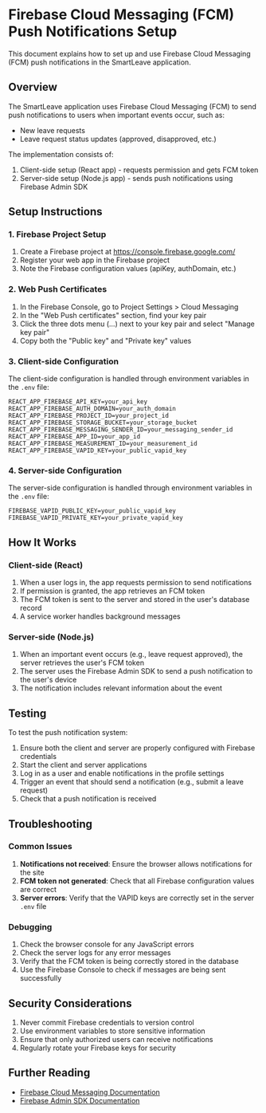 # Firebase Cloud Messaging (FCM) Push Notifications Setup

This document explains how to set up and use Firebase Cloud Messaging (FCM) push notifications in the SmartLeave application.

## Overview

The SmartLeave application uses Firebase Cloud Messaging (FCM) to send push notifications to users when important events occur, such as:
- New leave requests
- Leave request status updates (approved, disapproved, etc.)

The implementation consists of:
1. Client-side setup (React app) - requests permission and gets FCM token
2. Server-side setup (Node.js app) - sends push notifications using Firebase Admin SDK

## Setup Instructions

### 1. Firebase Project Setup

1. Create a Firebase project at https://console.firebase.google.com/
2. Register your web app in the Firebase project
3. Note the Firebase configuration values (apiKey, authDomain, etc.)

### 2. Web Push Certificates

1. In the Firebase Console, go to Project Settings > Cloud Messaging
2. In the "Web Push certificates" section, find your key pair
3. Click the three dots menu (...) next to your key pair and select "Manage key pair"
4. Copy both the "Public key" and "Private key" values

### 3. Client-side Configuration

The client-side configuration is handled through environment variables in the `.env` file:

```
REACT_APP_FIREBASE_API_KEY=your_api_key
REACT_APP_FIREBASE_AUTH_DOMAIN=your_auth_domain
REACT_APP_FIREBASE_PROJECT_ID=your_project_id
REACT_APP_FIREBASE_STORAGE_BUCKET=your_storage_bucket
REACT_APP_FIREBASE_MESSAGING_SENDER_ID=your_messaging_sender_id
REACT_APP_FIREBASE_APP_ID=your_app_id
REACT_APP_FIREBASE_MEASUREMENT_ID=your_measurement_id
REACT_APP_FIREBASE_VAPID_KEY=your_public_vapid_key
```

### 4. Server-side Configuration

The server-side configuration is handled through environment variables in the `.env` file:

```
FIREBASE_VAPID_PUBLIC_KEY=your_public_vapid_key
FIREBASE_VAPID_PRIVATE_KEY=your_private_vapid_key
```

## How It Works

### Client-side (React)

1. When a user logs in, the app requests permission to send notifications
2. If permission is granted, the app retrieves an FCM token
3. The FCM token is sent to the server and stored in the user's database record
4. A service worker handles background messages

### Server-side (Node.js)

1. When an important event occurs (e.g., leave request approved), the server retrieves the user's FCM token
2. The server uses the Firebase Admin SDK to send a push notification to the user's device
3. The notification includes relevant information about the event

## Testing

To test the push notification system:

1. Ensure both the client and server are properly configured with Firebase credentials
2. Start the client and server applications
3. Log in as a user and enable notifications in the profile settings
4. Trigger an event that should send a notification (e.g., submit a leave request)
5. Check that a push notification is received

## Troubleshooting

### Common Issues

1. **Notifications not received**: Ensure the browser allows notifications for the site
2. **FCM token not generated**: Check that all Firebase configuration values are correct
3. **Server errors**: Verify that the VAPID keys are correctly set in the server `.env` file

### Debugging

1. Check the browser console for any JavaScript errors
2. Check the server logs for any error messages
3. Verify that the FCM token is being correctly stored in the database
4. Use the Firebase Console to check if messages are being sent successfully

## Security Considerations

1. Never commit Firebase credentials to version control
2. Use environment variables to store sensitive information
3. Ensure that only authorized users can receive notifications
4. Regularly rotate your Firebase keys for security

## Further Reading

- [Firebase Cloud Messaging Documentation](https://firebase.google.com/docs/cloud-messaging)
- [Firebase Admin SDK Documentation](https://firebase.google.com/docs/admin/setup)